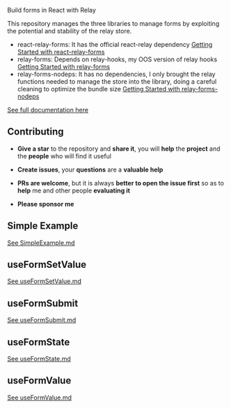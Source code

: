 Build forms in React with Relay

This repository manages the three libraries to manage forms by exploiting the potential and stability of the relay store.

* react-relay-forms: It has the official react-relay dependency [Getting Started with react-relay-forms](./docs/ReactRelayForms-Introduction.md)
* relay-forms: Depends on relay-hooks, my OOS version of relay hooks [Getting Started with relay-forms](./docs/RelayForms-Introduction.md)
* relay-forms-nodeps: It has no dependencies, I only brought the relay functions needed to manage the store into the library, doing a careful cleaning to optimize the bundle size [Getting Started with relay-forms-nodeps](./docs/RelayFormsNoDeps-Introduction.md)

[See full documentation here](https://morrys.github.io/relay-forms/docs/relay-forms.html)

## Contributing

* **Give a star** to the repository and **share it**, you will **help** the **project** and the **people** who will find it useful

* **Create issues**, your **questions** are a **valuable help**

* **PRs are welcome**, but it is always **better to open the issue first** so as to **help** me and other people **evaluating it**

* **Please sponsor me**

## Simple Example

[See SimpleExample.md](./docs/RelaySimpleExample.md)

## useFormSetValue

[See useFormSetValue.md](./docs/useFormSetValue.md)

## useFormSubmit

[See useFormSubmit.md](./docs/useFormSubmit.md)

## useFormState

[See useFormState.md](./docs/useFormState.md)

## useFormValue

[See useFormValue.md](./docs/useFormValue.md)
